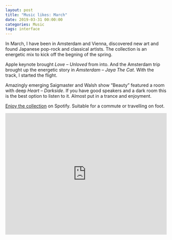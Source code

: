 ```yaml
---
layout: post
title: "Music likes: March"
date: 2019-03-31 00:00:00
categories: Music
tags: interface
---
```


In March, I have been in Amsterdam and Vienna, discovered new art and found Japanese pop-rock and classical artists. The collection is an energetic mix to kick off the begning of the spring.

Apple keynote brought *Love – Unloved* from into. And the Amsterdam trip brought up the energetic story in *Amsterdam – Jaya The Cat*. With the track, I started the flight.

Amazingly emerging Saigmaster and Walsh show “Beauty” featured a room with deep *Heart – Darkside*. If you have good speakers and a dark room this is the best option to listen to it. Almost put in a trance and enjoyment.

[Enjoy the collection](https://open.spotify.com/user/yuriysteam/playlist/0IFV7lB9iYvDQlfnlyXznF?si=NnTqLOFgS5KMmknQ_ArbLQ) on Spotify. Suitable for a commute or travelling on foot.



<iframe src="https://open.spotify.com/embed/user/yuriysteam/playlist/0IFV7lB9iYvDQlfnlyXznF" width="100%" height="380" frameborder="0" allowtransparency="true" allow="encrypted-media"></iframe>